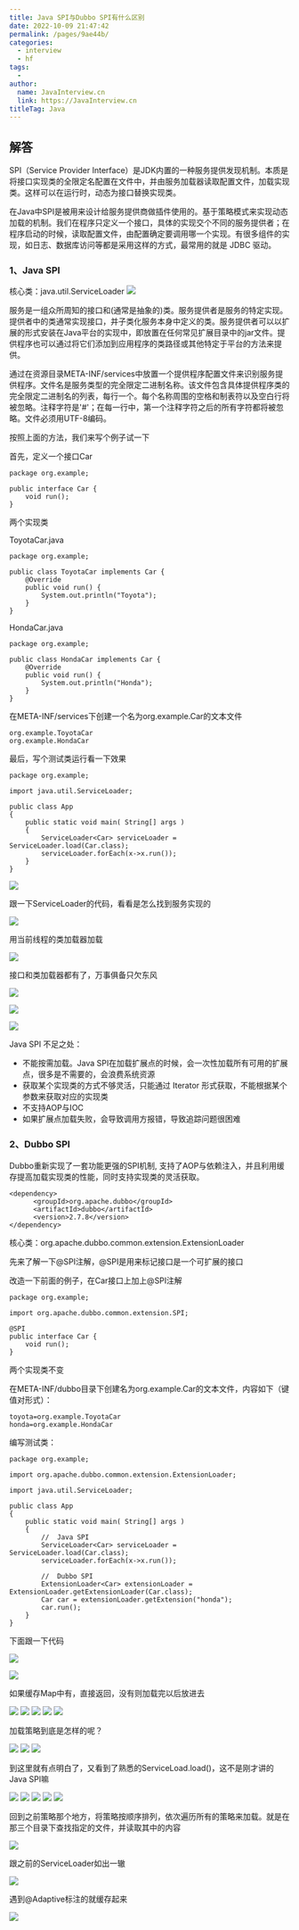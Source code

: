 ```yaml
---
title: Java SPI与Dubbo SPI有什么区别
date: 2022-10-09 21:47:42
permalink: /pages/9ae44b/
categories:
  - interview
  - hf
tags:
  - 
author: 
  name: JavaInterview.cn
  link: https://JavaInterview.cn
titleTag: Java
---
```


## 解答

SPI（Service Provider Interface）是JDK内置的一种服务提供发现机制。本质是将接口实现类的全限定名配置在文件中，并由服务加载器读取配置文件，加载实现类。这样可以在运行时，动态为接口替换实现类。

在Java中SPI是被用来设计给服务提供商做插件使用的。基于策略模式来实现动态加载的机制。我们在程序只定义一个接口，具体的实现交个不同的服务提供者；在程序启动的时候，读取配置文件，由配置确定要调用哪一个实现。有很多组件的实现，如日志、数据库访问等都是采用这样的方式，最常用的就是 JDBC 驱动。

### 1、Java SPI
核心类：java.util.ServiceLoader
![](../../../media/pictures/hf/spi1.png)



服务是一组众所周知的接口和(通常是抽象的)类。服务提供者是服务的特定实现。提供者中的类通常实现接口，并子类化服务本身中定义的类。服务提供者可以以扩展的形式安装在Java平台的实现中，即放置在任何常见扩展目录中的jar文件。提供程序也可以通过将它们添加到应用程序的类路径或其他特定于平台的方法来提供。

通过在资源目录META-INF/services中放置一个提供程序配置文件来识别服务提供程序。文件名是服务类型的完全限定二进制名称。该文件包含具体提供程序类的完全限定二进制名的列表，每行一个。每个名称周围的空格和制表符以及空白行将被忽略。注释字符是'#'；在每一行中，第一个注释字符之后的所有字符都将被忽略。文件必须用UTF-8编码。

按照上面的方法，我们来写个例子试一下

首先，定义一个接口Car

    package org.example;
    
    public interface Car {
        void run();
    }

两个实现类

ToyotaCar.java

    package org.example;
    
    public class ToyotaCar implements Car {
        @Override
        public void run() {
            System.out.println("Toyota");
        }
    }

HondaCar.java

    package org.example;
    
    public class HondaCar implements Car {
        @Override
        public void run() {
            System.out.println("Honda");
        }
    }

在META-INF/services下创建一个名为org.example.Car的文本文件

    org.example.ToyotaCar
    org.example.HondaCar


最后，写个测试类运行看一下效果

    package org.example;
    
    import java.util.ServiceLoader;
    
    public class App
    {
        public static void main( String[] args )
        {
            ServiceLoader<Car> serviceLoader = ServiceLoader.load(Car.class);
            serviceLoader.forEach(x->x.run());
        }
    }


![](../../../media/pictures/hf/spi2.png)

跟一下ServiceLoader的代码，看看是怎么找到服务实现的

![](../../../media/pictures/hf/spi3.png)

用当前线程的类加载器加载

![](../../../media/pictures/hf/spi4.png)

接口和类加载器都有了，万事俱备只欠东风

![](../../../media/pictures/hf/spi5.png)

![](../../../media/pictures/hf/spi6.png)

![](../../../media/pictures/hf/spi7.png)

Java SPI 不足之处：

- 不能按需加载。Java SPI在加载扩展点的时候，会一次性加载所有可用的扩展点，很多是不需要的，会浪费系统资源
- 获取某个实现类的方式不够灵活，只能通过 Iterator 形式获取，不能根据某个参数来获取对应的实现类
- 不支持AOP与IOC
- 如果扩展点加载失败，会导致调用方报错，导致追踪问题很困难

### 2、Dubbo SPI
Dubbo重新实现了一套功能更强的SPI机制, 支持了AOP与依赖注入，并且利用缓存提高加载实现类的性能，同时支持实现类的灵活获取。

    <dependency>
          <groupId>org.apache.dubbo</groupId>
          <artifactId>dubbo</artifactId>
          <version>2.7.8</version>
    </dependency>

核心类：org.apache.dubbo.common.extension.ExtensionLoader

先来了解一下@SPI注解，@SPI是用来标记接口是一个可扩展的接口

改造一下前面的例子，在Car接口上加上@SPI注解

    package org.example;
    
    import org.apache.dubbo.common.extension.SPI;
    
    @SPI
    public interface Car {
        void run();
    }

两个实现类不变

在META-INF/dubbo目录下创建名为org.example.Car的文本文件，内容如下（键值对形式）：

    toyota=org.example.ToyotaCar
    honda=org.example.HondaCar

编写测试类：

    package org.example;
    
    import org.apache.dubbo.common.extension.ExtensionLoader;
    
    import java.util.ServiceLoader;
    
    public class App
    {
        public static void main( String[] args )
        {
            //  Java SPI
            ServiceLoader<Car> serviceLoader = ServiceLoader.load(Car.class);
            serviceLoader.forEach(x->x.run());
    
            //  Dubbo SPI
            ExtensionLoader<Car> extensionLoader = ExtensionLoader.getExtensionLoader(Car.class);
            Car car = extensionLoader.getExtension("honda");
            car.run();
        }
    }

下面跟一下代码

![](../../../media/pictures/hf/spi8.png)

![](../../../media/pictures/hf/spi9.png)

如果缓存Map中有，直接返回，没有则加载完以后放进去

![](../../../media/pictures/hf/spi10.png)
![](../../../media/pictures/hf/spi11.png)
![](../../../media/pictures/hf/spi12.png)
![](../../../media/pictures/hf/spi13.png)
![](../../../media/pictures/hf/spi14.png)

加载策略到底是怎样的呢？

![](../../../media/pictures/hf/spi15.png)
![](../../../media/pictures/hf/spi16.png)
![](../../../media/pictures/hf/spi17.png)

到这里就有点明白了，又看到了熟悉的ServiceLoad.load()，这不是刚才讲的Java SPI嘛

![](../../../media/pictures/hf/spi18.png)
![](../../../media/pictures/hf/spi19.png)
![](../../../media/pictures/hf/spi20.png)
![](../../../media/pictures/hf/spi21.png)
![](../../../media/pictures/hf/spi22.png)

回到之前策略那个地方，将策略按顺序排列，依次遍历所有的策略来加载。就是在那三个目录下查找指定的文件，并读取其中的内容

![](../../../media/pictures/hf/spi23.png)

跟之前的ServiceLoader如出一辙

![](../../../media/pictures/hf/spi24.png)

遇到@Adaptive标注的就缓存起来

![](../../../media/pictures/hf/spi25.png)

